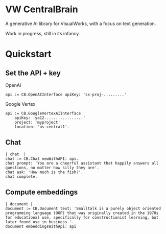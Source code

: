 # VW CentralBrain

A generative AI library for VisualWorks, with a focus on text generation.

Work in progress, still in its infancy.

# Quickstart

## Set the API + key

OpenAI

```
api := CB.OpenAIInterface apiKey: 'sx-proj-.........'
```

Google Vertex

```
api := CB.GoogleVertexAIInterface 
	apiKey: 'ya12.................'
	project: 'myproject'
	location: 'us-central1'.
```

## Chat

```
| chat  |
chat := CB.Chat newWithAPI: api.
chat prompt: 'You are a cheerful assistant that happily answers all questions, no matter how silly they are'.
chat ask: 'How much is the fish?'.
chat complete.
```

## Compute embeddings

```
| document |
document := CB.Document text: 'Smalltalk is a purely object oriented programming language (OOP) that was originally created in the 1970s for educational use, specifically for constructionist learning, but later found use in business.'.
document embeddingsWithApi: api
```